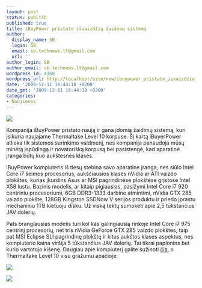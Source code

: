 ```yaml
---
layout: post
status: publish
published: true
title: iBuyPower pristato išvaizdžią žaidimų sistemą
author:
  display_name: SB
  login: SB
  email: sb.technews.lt@gmail.com
  url: ''
author_login: SB
author_email: sb.technews.lt@gmail.com
wordpress_id: 4368
wordpress_url: http://localhost/site/new/ibuypower_pristato_isvaizdzia_zaidimu_sistema/
date: '2009-12-11 16:44:18 +0200'
date_gmt: '2009-12-11 16:44:18 +0200'
categories:
- Naujienos
---
```

<div class="imgright"><img src="http://www.part.lt/img/6f702a97b7e443b786bc44ca0f197fe4793.jpg"  /></div>
<p>Kompanija iBuyPower pristato naują ir gana įdomią žaidimų sistemą, kuri įsikuria naujajame Thermaltake Level 10 korpuse. Šį kartą iBuyerPower atlieka tik sistemos surinkimo vaidmenį, nes kompanija panaudoja mūsų minėtą įspūdingą ir novatorišką korpusą bei pasistengė, kad aparatinė įranga būtų kuo aukštesnės klasės.</p>
<p>iBuyPower kompiuteris iš tiesų stebina savo aparatine įranga, nes siūlo Intel Core i7 šeimos procesorius, aukščiausios klasės nVidia ar ATI vaizdo plokštes, kurias įkurdins Asus ar MSI pagrindinėse plokštėse grįstose Intel X58 lustu. Bazinis modelis, ar kitaip pigiausias, pasižymi Intel Core i7 920 centriniu procesoriumi, 6GB DDR3-1333 darbine atmintimi, nVidia GTX 285 vaizdo plokšte, 128GB Kingston SSDNow V serijos produktu ir priedo įprastu mechaniniu 1TB kietuoju disku. Už viską tektų sumokėti apie 2,5 tūkstančius JAV dolerių.</p>
<p>Pats brangiausias modelis turi kol kas galingiausią rinkoje Intel Core i7 975 centrinį procesorių, net tris nVidia GeForce GTX 285 vaizdo plokštes, taip pat MSI Eclipse SLI pagrindinę plokštę ir kitus aukštos klasės aspektus, nes kompiuterio kaina viršija 5 tūkstančius JAV dolerių. Tai tikrai paplonins bet kurio vartotojo kišenę. Daugiau apie kompiuterį galite sužinoti <a class="ns" href="http://www.ibuypower.com/Store/Configurators.aspx?mid=518">čia</a>, o Thermaltake Level 10 visu gražumu apačioje:</p>
<p><img src="http://www.part.lt/img/7b153af920aa5aa9de4f45b19e7980a8355.jpg" /></p>
<p><img src="http://www.part.lt/img/cf70238a5facc712a285cf00cd5bcbd395.jpg" /></p>
